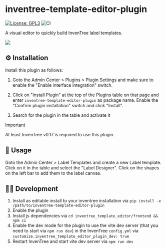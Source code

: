 # inventree-template-editor-plugin

[![License: GPL3](https://img.shields.io/badge/License-GPLv3-yellow.svg)](https://opensource.org/license/gpl-3-0)
![CI](https://github.com/wolflu05/inventree-template-editor-plugin/actions/workflows/ci.yml/badge.svg)

A visual editor to quickly build InvenTree label templates.

![](https://github.com/user-attachments/assets/2879e1ac-7fd5-4008-a740-34438620fb2b)

## ⚙️ Installation

Install this plugin as follows:

1. Goto the Admin Center > Plugins > Plugin Settings and make sure to enable the "Enable interface integration" switch.

2. Click on "Install Plugin" at the top of the Plugins table on that page and enter `inventree-template-editor-plugin` as package name. Enable the "Confirm plugin installation" switch and click "Install".

3. Search for the plugin in the table and activate it

> [!IMPORTANT]
> At least InvenTree v0.17 is required to use this plugin.

## 🏃 Usage

Goto the Admin Center > Label Templates and create a new Label template. Click on it in the table and select the "Label Designer". Click on the shapes on the left bar to add them to the label canvas.

## 🧑‍💻 Development

1. Install as editable install to your inventree installation via `pip install -e /path/to/inventree-template-editor-plugin`
2. Enable the plugin
3. Install js dependencies via `cd inventree_template_editor/frontend && npm ci`
4. Enable the dev mode for the plugin to use the vite dev server (that you need to start via `npm run dev`) in the InvenTree `config.yml` via `customize.inventree_template_editor_plugin_dev: true`
5. Restart InvenTree and start vite dev server via `npm run dev`
